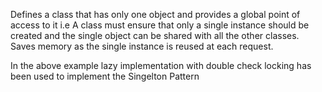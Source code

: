 Defines a class that has only one object and provides a global point of access to it i.e A class must ensure that only a single instance should be created and the single object can be shared with all the other classes.
Saves memory as the single instance is reused at each request.

In the above example lazy implementation with double check locking has been used to implement the Singelton Pattern
